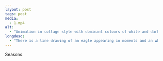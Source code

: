 ```yaml
---
layout: post
tags: post
media:
  - 1.mp4
alt:
  - "Animation in collage style with dominant colours of white and dark blue."
longdesc:
  - "There is a line drawing of an eagle appearing in moments and an wheel with the zodiac signs spinning in the bottom left corner."
---
```

Seasons
